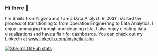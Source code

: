 ### Hi there 👋

I'm Sheila from Nigeria and I am a Data Analyst. In 2021 I started the process of transitioning to from Operation Engineering to Data Analytics. I enjoy rummaging through and cleaning data. I also enjoy creating data visualizations and have a flair for dashboards. You can check out my LinkedIn at  www.linkedin.com/in/sheila-john

[![Sheila's GitHub stats](https://github-readme-stats.vercel.app/api?username=SheilaIrags)](https://github.com/SheilaIrags/github-readme-stats)
